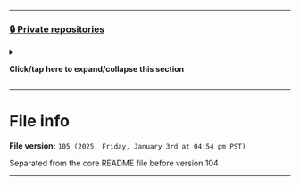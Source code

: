 
***

### [🔒️ Private repositories](#-Private-repositories)

<details><summary><p><b>Click/tap here to expand/collapse this section</b></p></summary>

Some of my repositories are temporarily private, as they are completely unready to be seen. I have to resolve some issues before I can release them. Information on which projects are private can be found through my [:octocat: `REDACTED`](https://github.com/seanpm2001/REDACTED/) repository.

As of 2025, Friday, January 3rd, I have 161 private repositories.

**This section needs expansion**

View this segment [in a separate file (coming soon)](/Segments/Private-repositories/README.md)

<!-- TODO: 2024.04.20 !-->

_No other private repository information listed._

</details> <!-- End of private repositories !-->

---

# File info

**File version:** `105 (2025, Friday, January 3rd at 04:54 pm PST)`

Separated from the core README file before version 104

***
